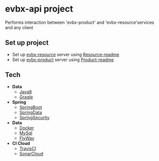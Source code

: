 
# evbx-api project
Performs interaction between 'evbx-product' and 'evbx-resource'services and any client
## Set up project
* Set up [evbx-resource](https://github.com/klindziukp/evbx-product) server using [Resource-readme](https://github.com/klindziukp/evbx-resource/blob/master/README.md)
* Set up [evbx-product](https://github.com/klindziukp/evbx-product) server using [Product-readme](https://github.com/klindziukp/evbx-product/blob/master/README.md)
## Tech
* **Data**
    * [Java8](https://www.oracle.com/java/technologies/javase-jre8-downloads.html/)
    * [Gragle](https://gradle.org/)
* **Spring**
    * [SpringBoot](https://spring.io/projects/spring-boot)
    * [SpringData](https://spring.io/projects/spring-data-jpa)
    * [SpringSecurity](https://spring.io/projects/spring-security)
* **Data**
    * [Docker](https://www.docker.com/)
    * [MySql](https://www.mysql.com/)
    * [FlyWay](https://flywaydb.org/)
* **CI Cloud**
    * [TravisCI](https://travis-ci.org/)
    * [SonarCloud](https://sonarcloud.io/)
    
